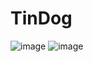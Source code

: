 # TinDog
![image](https://github.com/harishraju-007/TinDog/assets/146018613/fcf20530-0c98-4573-b54d-e998d5f7b3ed)
![image](https://github.com/harishraju-007/TinDog/assets/146018613/5d33574c-80d6-4fe0-b96e-c98f85e7a533)

